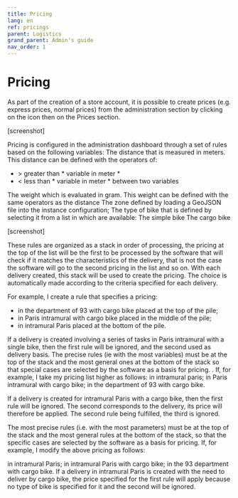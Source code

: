 ```yaml
---
title: Pricing
lang: en
ref: pricings
parent: Logistics
grand_parent: Admin's guide
nav_order: 1
---
```


# Pricing

As part of the creation of a store account, it is possible to create prices (e.g. express prices, normal prices) from the administration section by clicking on the icon then on the Prices section.

[screenshot]

Pricing is configured in the administration dashboard through a set of rules based on the following variables:
The distance that is measured in meters. This distance can be defined with the operators of:
- &gt; greater than * variable in meter *
- &lt; less than * variable in meter *
between two variables

The weight which is evaluated in gram. This weight can be defined with the same operators as the distance
The zone defined by loading a GeoJSON file into the instance configuration;
The type of bike that is defined by selecting it from a list in which are available:
The simple bike
The cargo bike

[screenshot]

These rules are organized as a stack in order of processing, the pricing at the top of the list will be the first to be processed by the software that will check if it matches the characteristics of the delivery, that is not the case the software will go to the second pricing in the list and so on. With each delivery created, this stack will be used to create the pricing. The choice is automatically made according to the criteria specified for each delivery.

For example, I create a rule that specifies a pricing:
- in the department of 93 with cargo bike placed at the top of the pile;
- in Paris intramural with cargo bike placed in the middle of the pile;
- in intramural Paris placed at the bottom of the pile.

If a delivery is created involving a series of tasks in Paris intramural with a single bike, then the first rule will be ignored, and the second used as delivery basis. The precise rules (ie with the most variables) must be at the top of the stack and the most general ones at the bottom of the stack so that special cases are selected by the software as a basis for pricing. . If, for example, I take my pricing list higher as follows:
in intramural paris;
in Paris intramural with cargo bike;
in the department of 93 with cargo bike.

If a delivery is created for intramural Paris with a cargo bike, then the first rule will be ignored. The second corresponds to the delivery, its price will therefore be applied. The second rule being fulfilled, the third is ignored.

The most precise rules (i.e. with the most parameters) must be at the top of the stack and the most general rules at the bottom of the stack, so that the specific cases are selected by the software as a basis for pricing. If, for example, I modify the above pricing as follows:

in intramural Paris;
in intramural Paris with cargo bike;
in the 93 department with cargo bike.
If a delivery in intramural Paris is created with the need to deliver by cargo bike, the price specified for the first rule will apply because no type of bike is specified for it and the second will be ignored.
